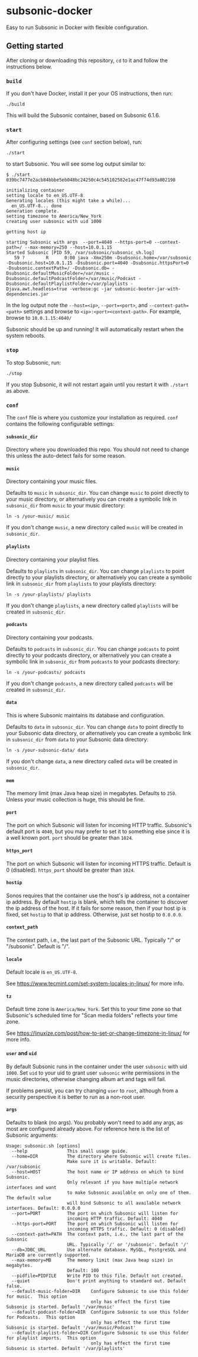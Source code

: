 # subsonic-docker
Easy to run Subsonic in Docker with flexible configuration.

## Getting started

After cloning or downloading this repository, `cd` to it and follow the instructions below.

### `build`
If you don't have Docker, install it per your OS instructions, then run:
```
./build
```
This will build the Subsonic container, based on Subsonic 6.1.6.

### `start`
After configuring settings (see `conf` section below), run:
```
./start
```
to start Subsonic.  You will see some log output similar to:
```
$ ./start
039bc7477e2acb84bbbe5eb048bc24250c4c545102582e1ac47f74d93a802198

initializing container
setting locale to en_US.UTF-8
Generating locales (this might take a while)...
  en_US.UTF-8... done
Generation complete.
setting timezone to America/New_York
creating user subsonic with uid 1000

getting host ip

starting Subsonic with args  --port=4040 --https-port=0 --context-path=/ --max-memory=250 --host=10.0.1.15
Started Subsonic [PID 59, /var/subsonic/subsonic_sh.log]
   59 ?        R      0:00 java -Xmx250m -Dsubsonic.home=/var/subsonic -Dsubsonic.host=10.0.1.15 -Dsubsonic.port=4040 -Dsubsonic.httpsPort=0 -Dsubsonic.contextPath=/ -Dsubsonic.db= -Dsubsonic.defaultMusicFolder=/var/music -Dsubsonic.defaultPodcastFolder=/var/music/Podcast -Dsubsonic.defaultPlaylistFolder=/var/playlists -Djava.awt.headless=true -verbose:gc -jar subsonic-booter-jar-with-dependencies.jar
```
In the log output note the `--host=<ip>`, `--port=<port>`, and `--context-path=<path>` settings and browse to `<ip>:<port><context-path>`. For example, browse to `10.0.1.15:4040/`

Subsonic should be up and running!  It will automatically restart when the system reboots.

### `stop`
To stop Subsonic, run:
```
./stop
```
If you stop Subsonic, it will not restart again until you restart it with `./start` as above.

### `conf`
The `conf` file is where you customize your installation as required. `conf` contains the following configurable settings:

#### `subsonic_dir`
Directory where you downloaded this repo.  You should not need to change this unless the auto-detect fails for some reason.

#### `music`
Directory containing your music files.

Defaults to `music` in `subsonic_dir`.  You can change `music` to point directly to your music directory, or alternatively you can create a symbolic link in `subsonic_dir` from `music` to your music directory:
```
ln -s /your-music/ music

```
If you don't change `music`, a new directory called `music` will be created in `subsonic_dir`.

#### `playlists`
Directory containing your playlist files.

Defaults to `playlists` in `subsonic_dir`.  You can change `playlists` to point directly to your playlists directory, or alternatively you can create a symbolic link in `subsonic_dir` from `playlists` to your playlists directory:
```
ln -s /your-playlists/ playlists

```
If you don't change `playlists`, a new directory called `playlists` will be created in `subsonic_dir`.

#### `podcasts`
Directory containing your podcasts.

Defaults to `podcasts` in `subsonic_dir`.  You can change `podcasts` to point directly to your podcasts directory, or alternatively you can create a symbolic link in `subsonic_dir` from `podcasts` to your podcasts directory:
```
ln -s /your-podcasts/ podcasts

```
If you don't change `podcasts`, a new directory called `podcasts` will be created in `subsonic_dir`.

#### `data`
This is where Subsonic maintains its database and configuration.

Defaults to `data` in `subsonic_dir`.  You can change `data` to point directly to your Subsonic data directory, or alternatively you can create a symbolic link in `subsonic_dir` from `data` to your Subsonic data directory:
```
ln -s /your-subsonic-data/ data

```
If you don't change `data`, a new directory called `data` will be created in `subsonic_dir`.

#### `mem`
The memory limit (max Java heap size) in megabytes.  Defaults to `250`. Unless your music collection is huge, this should be fine.

#### `port`
The port on which Subsonic will listen for incoming HTTP traffic.  Subsonic's default port is `4040`, but you may prefer to set it to something else since it is a well known port.
`port` should be greater than `1024`.

#### `https_port`
The port on which Subsonic will listen for incoming HTTPS traffic. Default is 0 (disabled).
`https_port` should be greater than `1024`.

#### `hostip`
Sonos requires that the container use the host's ip address, not a container ip address.
By default `hostip` is blank, which tells the container to discover the ip address of the host.  If it fails for some reason, then if your host ip is fixed, set `hostip` to that ip address. Otherwise, just set hostip to `0.0.0.0`.

#### `context_path`
The context path, i.e., the last part of the Subsonic URL. Typically "/" or "/subsonic". Default is "/".

#### `locale`
Default locale is `en_US.UTF-8`.

See https://www.tecmint.com/set-system-locales-in-linux/ for more info.

#### `tz`
Default time zone is `America/New_York`.  Set this to your time zone so that Subsonic's scheduled time for "Scan media folders" reflects your time zone.

See https://linuxize.com/post/how-to-set-or-change-timezone-in-linux/ for more info.

#### `user` and `uid`
By default Subsonic runs in the container under the user `subsonic` with uid `1000`.
Set `uid` to your uid to grant user `subsonic` write permissions in the music directories, otherwise changing album art and tags will fail.

If problems persist, you can try changing `user` to `root`, although from a security perspective it is better to run as a non-root user.

#### `args`
Defaults to blank (no args).
You probably won't need to add any args, as most are configured already above.
For reference here is the list of Subsonic arguments:
```
Usage: subsonic.sh [options]
  --help               This small usage guide.
  --home=DIR           The directory where Subsonic will create files.
                       Make sure it is writable. Default: /var/subsonic
  --host=HOST          The host name or IP address on which to bind Subsonic.
                       Only relevant if you have multiple network interfaces and want
                       to make Subsonic available on only one of them. The default value
                       will bind Subsonic to all available network interfaces. Default: 0.0.0.0
  --port=PORT          The port on which Subsonic will listen for
                       incoming HTTP traffic. Default: 4040
  --https-port=PORT    The port on which Subsonic will listen for
                       incoming HTTPS traffic. Default: 0 (disabled)
  --context-path=PATH  The context path, i.e., the last part of the Subsonic
                       URL. Typically '/' or '/subsonic'. Default '/'
  --db=JDBC_URL        Use alternate database. MySQL, PostgreSQL and MariaDB are currently supported.
  --max-memory=MB      The memory limit (max Java heap size) in megabytes.
                       Default: 100
  --pidfile=PIDFILE    Write PID to this file. Default not created.
  --quiet              Don't print anything to standard out. Default false.
  --default-music-folder=DIR    Configure Subsonic to use this folder for music.  This option 
                                only has effect the first time Subsonic is started. Default '/var/music'
  --default-podcast-folder=DIR  Configure Subsonic to use this folder for Podcasts.  This option 
                                only has effect the first time Subsonic is started. Default '/var/music/Podcast'
  --default-playlist-folder=DIR Configure Subsonic to use this folder for playlist imports.  This option 
                                only has effect the first time Subsonic is started. Default '/var/playlists'
```
